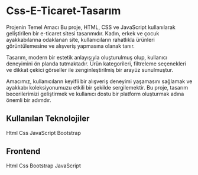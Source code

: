 ﻿# Css-E-Ticaret-Tasarım
Projenin Temel Amacı
Bu proje, HTML, CSS ve JavaScript kullanılarak geliştirilen bir e-ticaret sitesi tasarımıdır. Kadın, erkek ve çocuk ayakkabılarına odaklanan site, kullanıcıların rahatlıkla ürünleri görüntülemesine ve alışveriş yapmasına olanak tanır.

Tasarım, modern bir estetik anlayışıyla oluşturulmuş olup, kullanıcı deneyimini ön planda tutmaktadır. Ürün kategorileri, filtreleme seçenekleri ve dikkat çekici görseller ile zenginleştirilmiş bir arayüz sunulmuştur.

Amacımız, kullanıcıların keyifli bir alışveriş deneyimi yaşamasını sağlamak ve ayakkabı koleksiyonumuzu etkili bir şekilde sergilemektir. Bu proje, tasarım becerilerimizi geliştirmek ve kullanıcı dostu bir platform oluşturmak adına önemli bir adımdır.

## Kullanılan Teknolojiler
Html
Css
JavaScript
Bootstrap

## Frontend
Html
Css
Bootstrap
JavaScript
